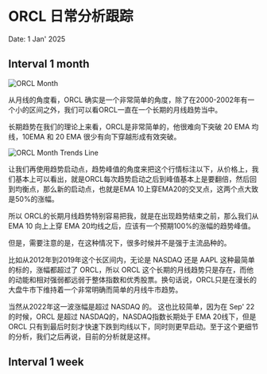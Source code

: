 # ORCL 日常分析跟踪

Date: 1 Jan' 2025

## Interval 1 month

![ORCL Month](https://www.tradingview.com/x/a9TWpRCJ/)

从月线的角度看，ORCL 确实是一个非常简单的角度，除了在2000-2002年有一个小的区间之外，我们可以看ORCL一直在一个长期的月线趋势当中。

长期趋势在我们的理论上来看，ORCL是非常简单的，他很难向下突破 20 EMA 均线，10EMA 和 20 EMA 很少有向下穿越形成有效突破。

![ORCL Month Trends Line](https://www.tradingview.com/x/jFBPV3wA/)

让我们再使用趋势启动点，趋势峰值的角度来把这个行情标注以下，从价格上，我们基本上可以看出，就是ORCL每次趋势启动之后到峰值基本上是要翻倍，然后回到均衡点，那么新的启动点，也就是EMA 10上穿EMA20的交叉点，这两个点大致是50%的涨幅。

所以 ORCL的长期月线趋势特别容易把我，就是在出现趋势结束之前，那么我们从EMA 10 向上上穿 EMA 20均线之后，应该有一个预期100%的涨幅的趋势峰值。

但是，需要注意的是，在这种情况下，很多时候并不是强于主流品种的。

比如从2012年到2019年这个长区间内，无论是 NASDAQ 还是 AAPL 这种最简单的标的，涨幅都超过了 ORCL，所以 ORCL 这个长期的月线趋势只是存在，而他的动能和相对强弱都远弱于整体指数和优秀股票。换句话说，ORCL只是在漫长的大盘牛市下维持着一个非常明确而简单的月线牛市趋势。

当然从2022年这一波涨幅是超过 NASDAQ 的。 这也比较简单，因为在 Sep' 22 的时候，ORCL 是超过 NASDAQ的，NASDAQ指数长期处于 EMA 20线下，但是 ORCL 只有到最后时刻才快速下跌到均线以下，同时则更早启动。至于这个更细节的分析，我们之后再说，目前的分析就是这样。

## Interval 1 week